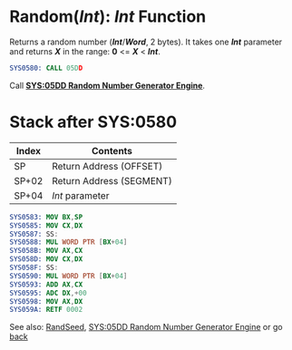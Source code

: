 # Random(*Int*): *Int* Function

Returns a random number (***Int***/***Word***, 2 bytes). It takes one ***Int*** parameter and returns ***X*** in the range: **0** <= ***X*** < ***Int***.

```nasm
SYS0580: CALL 05DD
```

Call **[SYS:05DD Random Number Generator Engine](RANDOM-ENGINE.md)**.

# Stack after SYS:0580

|Index|Contents                |
|-----|------------------------|
|SP   |Return Address (OFFSET) |
|SP+02|Return Address (SEGMENT)|
|SP+04|*Int* parameter         |

```nasm
SYS0583: MOV BX,SP
SYS0585: MOV CX,DX
SYS0587: SS:
SYS0588: MUL WORD PTR [BX+04]
SYS058B: MOV AX,CX
SYS058D: MOV CX,DX
SYS058F: SS:
SYS0590: MUL WORD PTR [BX+04]
SYS0593: ADD AX,CX
SYS0595: ADC DX,+00
SYS0598: MOV AX,DX
SYS059A: RETF 0002
```

See also: [RandSeed](../DATA.md), [SYS:05DD Random Number Generator Engine](RANDOM-ENGINE.md) or go [back](../../README.md)